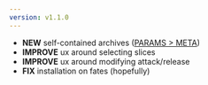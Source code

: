 ```yaml
---
version: v1.1.0
---
```

- **NEW** self-contained archives ([PARAMS > META](#meta))
- **IMPROVE** ux around selecting slices
- **IMPROVE** ux around modifying attack/release
- **FIX** installation on fates (hopefully)